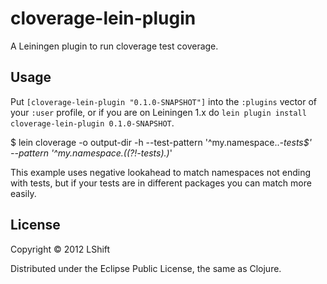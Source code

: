 # cloverage-lein-plugin

A Leiningen plugin to run cloverage test coverage.

## Usage


Put `[cloverage-lein-plugin "0.1.0-SNAPSHOT"]` into the `:plugins` vector of your
`:user` profile, or if you are on Leiningen 1.x do `lein plugin install
cloverage-lein-plugin 0.1.0-SNAPSHOT`.

  $ lein cloverage -o output-dir -h --test-pattern '^my.namespace\..*-tests$' \
      --pattern '^my.namespace\.((?!-tests).)*'

This example uses negative lookahead to match namespaces not ending with tests,
but if your tests are in different packages you can match more easily.

## License

Copyright © 2012 LShift

Distributed under the Eclipse Public License, the same as Clojure.
